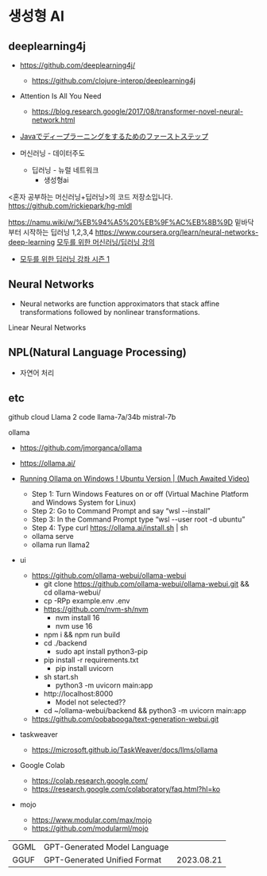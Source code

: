 # 생성형 AI

## deeplearning4j

- https://github.com/deeplearning4j/
  - https://github.com/clojure-interop/deeplearning4j

- Attention Is All You Need
  - https://blog.research.google/2017/08/transformer-novel-neural-network.html

- [Javaでディープラーニングをするためのファーストステップ](https://qiita.com/tamura__246/items/3893ec292284c7128069)

- 머신러닝 - 데이터주도
  - 딥러닝 - 뉴럴 네트워크
    - 생성형ai

<혼자 공부하는 머신러닝+딥러닝>의 코드 저장소입니다.
https://github.com/rickiepark/hg-mldl

https://namu.wiki/w/%EB%94%A5%20%EB%9F%AC%EB%8B%9D
밑바닥부터 시작하는 딥러닝 1,2,3,4
https://www.coursera.org/learn/neural-networks-deep-learning
[모두를 위한 머신러닝/딥러닝 강의](https://hunkim.github.io/ml/)
- [모두를 위한 딥러닝 강좌 시즌 1](https://www.youtube.com/playlist?list=PLlMkM4tgfjnLSOjrEJN31gZATbcj_MpUm)





## Neural Networks

- Neural networks are function approximators that stack affine transformations followed by nonlinear transformations.

Linear Neural Networks


## NPL(Natural Language Processing)

- 자연어 처리

## etc

github cloud
Llama 2
code llama-7a/34b
mistral-7b


ollama
- https://github.com/jmorganca/ollama
- https://ollama.ai/

- [Running Ollama on Windows ! Ubuntu Version | (Much Awaited Video)](https://www.youtube.com/watch?v=mnsfrQ81IjE)
  - Step 1: Turn Windows Features on or off (Virtual Machine Platform and Windows System for Linux)
  - Step 2: Go to Command Prompt and say “wsl --install”
  - Step 3: In the Command Prompt type “wsl --user root -d ubuntu”
  - Step 4: Type curl https://ollama.ai/install.sh | sh
  - ollama serve
  - ollama run llama2
- ui
  - https://github.com/ollama-webui/ollama-webui
    - git clone https://github.com/ollama-webui/ollama-webui.git && cd ollama-webui/
    - cp -RPp example.env .env
    - https://github.com/nvm-sh/nvm
      - nvm install 16
      - nvm use 16
    - npm i && npm run build
    - cd ./backend
      - sudo apt install python3-pip
    - pip install -r requirements.txt
      - pip install uvicorn
    - sh start.sh
      - python3 -m uvicorn main:app
    - http://localhost:8000
      - Model not selected??
    - cd ~/ollama-webui/backend && python3 -m uvicorn main:app
  - https://github.com/oobabooga/text-generation-webui.git



- taskweaver
  - https://microsoft.github.io/TaskWeaver/docs/llms/ollama

- Google Colab
  - https://colab.research.google.com/
  - https://research.google.com/colaboratory/faq.html?hl=ko


- mojo
  - https://www.modular.com/max/mojo
  - https://github.com/modularml/mojo


|      |                              |            |
| ---- | ---------------------------- | ---------- |
| GGML | GPT-Generated Model Language |            |
| GGUF | GPT-Generated Unified Format | 2023.08.21 |